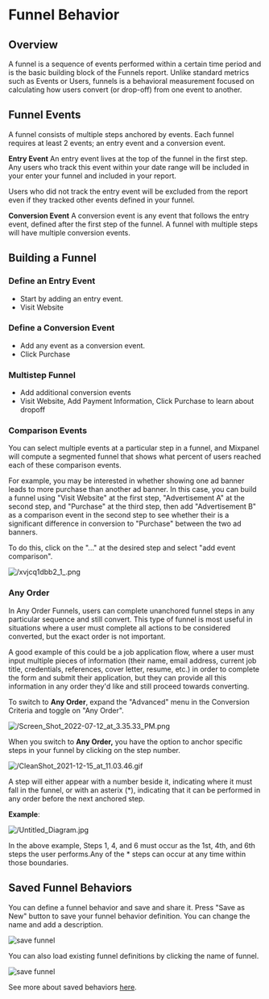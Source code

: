 # Funnel Behavior

## Overview

A funnel is a sequence of events performed within a certain time period and is the basic building block of the Funnels report. Unlike standard metrics such as Events or Users, funnels is a behavioral measurement focused on calculating how users convert (or drop-off) from one event to another.

## Funnel Events

A funnel consists of multiple steps anchored by events. Each funnel requires at least 2 events; an entry event and a conversion event.

**Entry Event**
An entry event lives at the top of the funnel in the first step. Any users who track this event within your date range will be included in your enter your funnel and included in your report. 

Users who did not track the entry event will be excluded from the report even if they tracked other events defined in your funnel.

**Conversion Event**
A conversion event is any event that follows the entry event, defined after the first step of the funnel. A funnel with multiple steps will have multiple conversion events.

## Building a Funnel

### Define an Entry Event
- Start by adding an entry event.
- Visit Website

### Define a Conversion Event
- Add any event as a conversion event.
- Click Purchase

### Multistep Funnel
- Add additional conversion events
- Visit Website, Add Payment Information, Click Purchase to learn about dropoff

### Comparison Events

You can select multiple events at a particular step in a funnel, and Mixpanel will compute a segmented funnel that shows what percent of users reached each of these comparison events.

For example, you may be interested in whether showing one ad banner leads to more purchase than another ad banner. In this case, you can build a funnel using "Visit Website" at the first step, "Advertisement A" at the second step, and "Purchase" at the third step, then add "Advertisement B" as a comparison event in the second step to see whether their is a significant difference in conversion to "Purchase" between the two ad banners.

To do this, click on the "..." at the desired step and select "add event comparison".

![/xvjcq1dbb2_1_.png](/xvjcq1dbb2_1_.png)

### Any Order

In Any Order Funnels, users can complete unanchored funnel steps in any particular sequence and still convert. This type of funnel is most useful in situations where a user must complete all actions to be considered converted, but the exact order is not important.

A good example of this could be a job application flow, where a user must input multiple pieces of information (their name, email address, current job title, credentials, references, cover letter, resume, etc.) in order to complete the form and submit their application, but they can provide all this information in any order they'd like and still proceed towards converting.

To switch to **Any Order**, expand the "Advanced" menu in the Conversion Criteria and toggle on "Any Order".

![/Screen_Shot_2022-07-12_at_3.35.33_PM.png](/Screen_Shot_2022-07-12_at_3.35.33_PM.png)

When you switch to **Any Order,** you have the option to anchor specific steps in your funnel by clicking on the step number.

![/CleanShot_2021-12-15_at_11.03.46.gif](/CleanShot_2021-12-15_at_11.03.46.gif)

A step will either appear with a number beside it, indicating where it must fall in the funnel, or with an asterix (\*), indicating that it can be performed in any order before the next anchored step.

**Example**:

![/Untitled_Diagram.jpg](/Untitled_Diagram.jpg)

In the above example, Steps 1, 4, and 6 must occur as the 1st, 4th, and 6th steps the user performs.Any of the * steps can occur at any time within those boundaries.

## Saved Funnel Behaviors

You can define a funnel behavior and save and share it. Press "Save as New" button to save your funnel behavior definition. You can change the name and add a description.

![save funnel](/save-funnel-1.png)

You can also load existing funnel definitions by clicking the name of funnel.

![save funnel](/save-funnel-2.png)

See more about saved behaviors [here](/docs/features/saved-behaviors).
